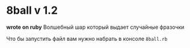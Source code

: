 # 8ball v 1.2 
**wrote on ruby**
Волшебный шар который выдает случайные фразочки

Что бы запустить файл вам нужно набрать в консоле `8ball.rb`

